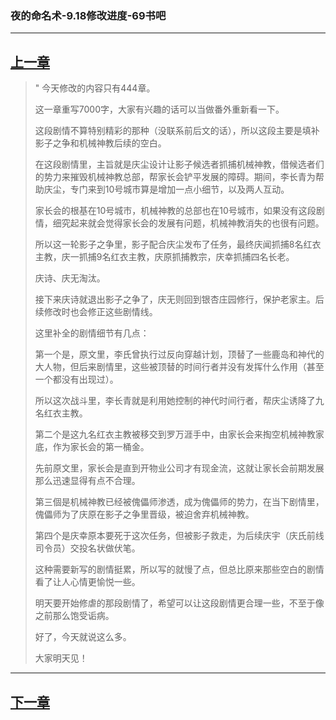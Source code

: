 ### 夜的命名术-9.18修改进度-69书吧

--------
[上一章](./686626c6ea72e2125863e542ce81d842.md)
--------


>
>
>
>"
>今天修改的内容只有444章。
>
>这一章重写7000字，大家有兴趣的话可以当做番外重新看一下。
>
>这段剧情不算特别精彩的那种（没联系前后文的话），所以这段主要是填补影子之争和机械神教后续的空白。
>
>在这段剧情里，主旨就是庆尘设计让影子候选者抓捕机械神教，借候选者们的势力来摧毁机械神教总部，帮家长会铲平发展的障碍。期间，李长青为帮助庆尘，专门来到10号城市算是增加一点小细节，以及两人互动。
>
>家长会的根基在10号城市，机械神教的总部也在10号城市，如果没有这段剧情，细究起来就会觉得家长会的发展有问题，机械神教消失的也很有问题。
>
>所以这一轮影子之争里，影子配合庆尘发布了任务，最终庆闻抓捕8名红衣主教，庆一抓捕9名红衣主教，庆原抓捕教宗，庆幸抓捕四名长老。
>
>庆诗、庆无淘汰。
>
>接下来庆诗就退出影子之争了，庆无则回到银杏庄园修行，保护老家主。后续修改时也会修正这些剧情线。
>
>这里补全的剧情细节有几点：
>
>第一个是，原文里，李氏曾执行过反向穿越计划，顶替了一些鹿岛和神代的大人物，但后来剧情里，这些被顶替的时间行者并没有发挥什么作用（甚至一个都没有出现过）。
>
>所以这次战斗里，李长青就是利用她控制的神代时间行者，帮庆尘诱降了九名红衣主教。
>
>第二个是这九名红衣主教被移交到罗万涯手中，由家长会来掏空机械神教家底，作为家长会的第一桶金。
>
>先前原文里，家长会是直到开物业公司才有现金流，这就让家长会前期发展那么迅速显得有点不合理。
>
>第三個是机械神教已经被傀儡师渗透，成为傀儡师的势力，在当下剧情里，傀儡师为了庆原在影子之争里晋级，被迫舍弃机械神教。
>
>第四个是庆幸原本要死于这次任务，但被影子救走，为后续庆宇（庆氏前线司令员）交投名状做伏笔。
>
>这种需要新写的剧情挺累，所以写的就慢了点，但总比原来那些空白的剧情看了让人心情更愉悦一些。
>
>明天要开始修虐的那段剧情了，希望可以让这段剧情更合理一些，不至于像之前那么饱受诟病。
>
>好了，今天就说这么多。
>
>大家明天见！
>
>

--------
[下一章](./67ed23ccd4e18586071976d1027e9e57.md)
--------
